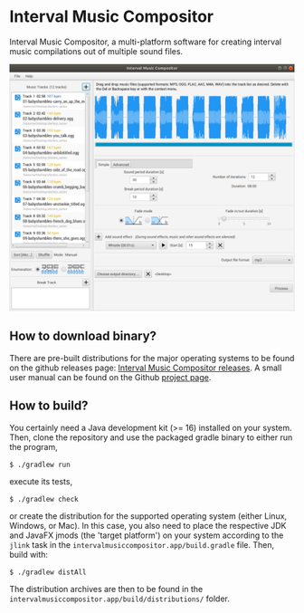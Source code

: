 Interval Music Compositor
=========================

Interval Music Compositor, a multi-platform software for creating interval music compilations out of multiple sound files.

![Interval Music Compositor screenshot](https://github.com/nwaldispuehl/interval-music-compositor/raw/master/intervalmusiccompositor.build/footage/imc_screenshot.png)



How to download binary?
-----------------------

There are pre-built distributions for the major operating systems to be found on the github releases page: [Interval Music Compositor releases](https://github.com/nwaldispuehl/interval-music-compositor/releases).
A small user manual can be found on the Github [project page](http://nwaldispuehl.github.io/interval-music-compositor/).


How to build?
-------------

You certainly need a Java development kit (>= 16) installed on your system. Then, clone the repository and use the packaged gradle binary to either run the program,

    $ ./gradlew run
  
execute its tests, 

    $ ./gradlew check
  
or create the distribution for the supported operating system (either Linux, Windows, or Mac). In this case, you also need to place the respective JDK and 
JavaFX jmods (the 'target platform') on your system according to the `jlink` task in the `intervalmusiccompositor.app/build.gradle` file. Then, build with:

    $ ./gradlew distAll
  
The distribution archives are then to be found in the `intervalmusiccompositor.app/build/distributions/` folder.

